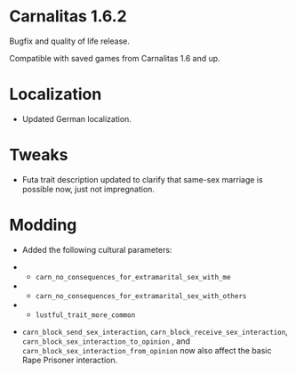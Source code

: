 # Carnalitas 1.6.2

Bugfix and quality of life release.

Compatible with saved games from Carnalitas 1.6 and up.

# Localization

* Updated German localization.

# Tweaks

* Futa trait description updated to clarify that same-sex marriage is possible now, just not impregnation.

# Modding

* Added the following cultural parameters:
* * `carn_no_consequences_for_extramarital_sex_with_me`
* * `carn_no_consequences_for_extramarital_sex_with_others`
* * `lustful_trait_more_common`

* `carn_block_send_sex_interaction`, `carn_block_receive_sex_interaction`, `carn_block_sex_interaction_to_opinion` , and `carn_block_sex_interaction_from_opinion` now also affect the basic Rape Prisoner interaction.